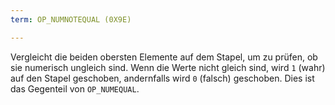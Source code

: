 ```yaml
---
term: OP_NUMNOTEQUAL (0X9E)

---
```

Vergleicht die beiden obersten Elemente auf dem Stapel, um zu prüfen, ob sie numerisch ungleich sind. Wenn die Werte nicht gleich sind, wird `1` (wahr) auf den Stapel geschoben, andernfalls wird `0` (falsch) geschoben. Dies ist das Gegenteil von `OP_NUMEQUAL`.